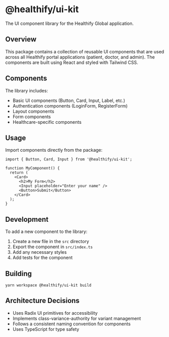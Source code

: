 # @healthify/ui-kit

The UI component library for the Healthify Global application.

## Overview

This package contains a collection of reusable UI components that are used across all Healthify portal applications (patient, doctor, and admin). The components are built using React and styled with Tailwind CSS.

## Components

The library includes:

- Basic UI components (Button, Card, Input, Label, etc.)
- Authentication components (LoginForm, RegisterForm)
- Layout components
- Form components
- Healthcare-specific components

## Usage

Import components directly from the package:

```tsx
import { Button, Card, Input } from '@healthify/ui-kit';

function MyComponent() {
  return (
    <Card>
      <h2>My Form</h2>
      <Input placeholder="Enter your name" />
      <Button>Submit</Button>
    </Card>
  );
}
```

## Development

To add a new component to the library:

1. Create a new file in the `src` directory
2. Export the component in `src/index.ts`
3. Add any necessary styles
4. Add tests for the component

## Building

```
yarn workspace @healthify/ui-kit build
```

## Architecture Decisions

- Uses Radix UI primitives for accessibility
- Implements class-variance-authority for variant management
- Follows a consistent naming convention for components
- Uses TypeScript for type safety 